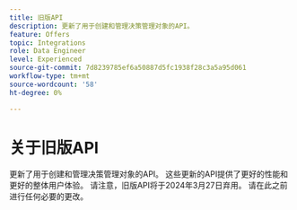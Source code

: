 ```yaml
---
title: 旧版API
description: 更新了用于创建和管理决策管理对象的API。
feature: Offers
topic: Integrations
role: Data Engineer
level: Experienced
source-git-commit: 7d8239785ef6a50887d5fc1938f28c3a5a95d061
workflow-type: tm+mt
source-wordcount: '58'
ht-degree: 0%

---
```



# 关于旧版API

更新了用于创建和管理决策管理对象的API。 这些更新的API提供了更好的性能和更好的整体用户体验。 请注意，旧版API将于2024年3月27日弃用。 请在此之前进行任何必要的更改。